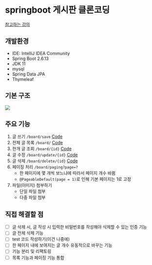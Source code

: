 # springboot 게시판 클론코딩
[참고하는 강의](https://www.youtube.com/playlist?list=PLV9zd3otBRt7jmXvwCkmvJ8dH5tR_20c0)
## 개발환경
- IDE: IntelliJ IDEA Community
- Spring Boot 2.6.13
- JDK 11
- mysql
- Spring Data JPA
- Thymeleaf
## 기본 구조
![](https://gmlwjd9405.github.io/images/spring-framework/spring-package-flow.png)
## 주요 기능
1. 글 쓰기 `/board/save` [Code](https://github.com/Choi-JY1107/springboot-board/blob/main/src/main/java/com/example/boardClone/board/controller/BoardController.java#L29-L35)
2. 전체 글 목록 `/board/` [Code](https://github.com/Choi-JY1107/springboot-board/blob/main/src/main/java/com/example/boardClone/board/controller/BoardController.java#L37-L43)
3. 한개 글 조회 `/board/{id}` [Code](https://github.com/Choi-JY1107/springboot-board/blob/main/src/main/java/com/example/boardClone/board/controller/BoardController.java#L45-L55)
4. 글 수정 `/board/update/{id}` [Code](https://github.com/Choi-JY1107/springboot-board/blob/main/src/main/java/com/example/boardClone/board/controller/BoardController.java#L64-L72)
5. 글 삭제 `/board/delete/{id}` [Code](https://github.com/Choi-JY1107/springboot-board/blob/main/src/main/java/com/example/boardClone/board/controller/BoardController.java#L74-L78)
6. 페이징 처리 `/board/paging?page=?`
   - 한 페이지에 몇 개씩 보느냐에 따라서 페이지 개수 바뀜
   - `@PageableDefault(page = 1)`로 인해 기본 페이지는 1로 고정
7. 파일(이미지) 첨부하기
   - 단일 파일 첨부
   - 다중 파일 첨부

## 직접 해결할 점
- [ ] 글 삭제 시, 글 작성 시 입력한 비밀번호를 작성해야 삭제할 수 있는 인증 기능
- [ ] 글 전체 삭제 기능
- [ ] test 코드 작성하기(이건 나중에)
- [ ] 한 페이지 내에 보여지는 글 개수 유동적으로 바꾸는 기능
- [ ] 기능 분리 및 리팩토링
- [ ] 목록 기능과 페이징 기능 통합